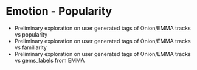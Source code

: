 # Emotion - Popularity
 - Preliminary exploration on user generated tags of Onion/EMMA tracks vs popularity
 - Preliminary exploration on user generated tags of Onion/EMMA tracks vs familiarity
 - Preliminary exploration on user generated tags of Onion/EMMA tracks vs gems_labels from EMMA
 
